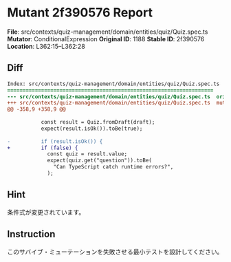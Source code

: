 # Mutant 2f390576 Report

**File**: src/contexts/quiz-management/domain/entities/quiz/Quiz.spec.ts
**Mutator**: ConditionalExpression
**Original ID**: 1188
**Stable ID**: 2f390576
**Location**: L362:15–L362:28

## Diff

```diff
Index: src/contexts/quiz-management/domain/entities/quiz/Quiz.spec.ts
===================================================================
--- src/contexts/quiz-management/domain/entities/quiz/Quiz.spec.ts	original
+++ src/contexts/quiz-management/domain/entities/quiz/Quiz.spec.ts	mutated #1188
@@ -358,9 +358,9 @@
 
           const result = Quiz.fromDraft(draft);
           expect(result.isOk()).toBe(true);
 
-          if (result.isOk()) {
+          if (false) {
             const quiz = result.value;
             expect(quiz.get("question")).toBe(
               "Can TypeScript catch runtime errors?",
             );
```

## Hint

条件式が変更されています。

## Instruction

このサバイブ・ミューテーションを失敗させる最小テストを設計してください。
